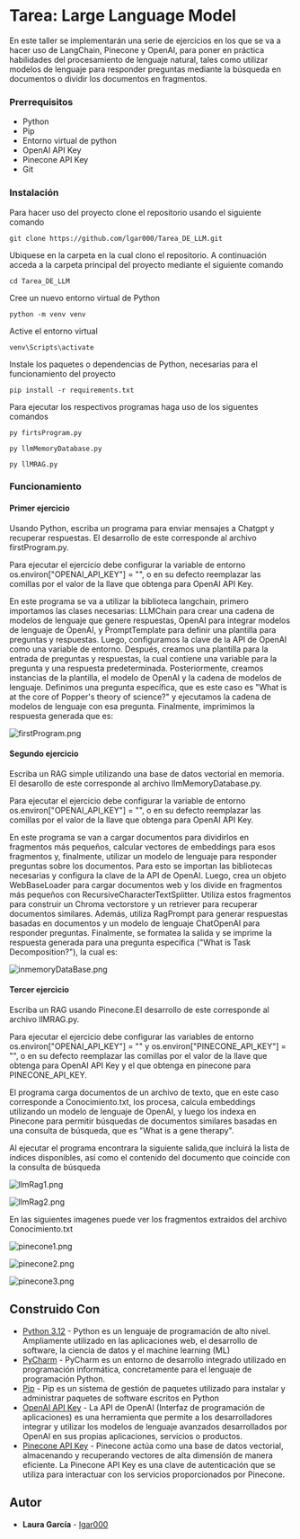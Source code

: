 # Tarea: Large Language Model

En este taller se implementarán una serie de ejercicios en los que se va a hacer uso de LangChain, Pinecone y OpenAI, para poner en práctica  habilidades del procesamiento de lenguaje natural, tales como utilizar modelos de lenguaje para responder preguntas mediante la búsqueda en documentos o dividir los documentos en fragmentos. 

### Prerrequisitos

- Python
- Pip
- Entorno virtual de python
- OpenAI API Key
- Pinecone API Key
- Git

### Instalación

Para hacer uso del proyecto clone el repositorio usando el siguiente comando

```
git clone https://github.com/lgar000/Tarea_DE_LLM.git
```

Ubiquese en la carpeta en la cual clono el repositorio. A continuación
acceda a la carpeta principal del proyecto mediante el siguiente comando

```
cd Tarea_DE_LLM
```
Cree un nuevo entorno virtual de Python

```
python -m venv venv
```

Active el entorno virtual 

```
venv\Scripts\activate
```

Instale los paquetes o dependencias de Python, necesarias para el funcionamiento del proyecto

```
pip install -r requirements.txt
```
Para ejecutar los respectivos programas haga uso de los siguentes comandos

```
py firtsProgram.py
```

```
py llmMemoryDatabase.py
```

```
py llMRAG.py
```

### Funcionamiento

#### Primer ejercicio

Usando Python, escriba un programa para enviar mensajes a Chatgpt y recuperar respuestas. El desarrollo de este corresponde al archivo firstProgram.py.

Para ejecutar el ejercicio debe configurar la variable de entorno os.environ["OPENAI_API_KEY"] = "", o en su defecto reemplazar las comillas por el valor de la llave que obtenga para OpenAI API Key.

En este programa se va a utilizar la biblioteca langchain, primero importamos las clases necesarias: LLMChain para crear una cadena de modelos de lenguaje que genere respuestas, OpenAI para integrar modelos de lenguaje de OpenAI, y PromptTemplate para definir una plantilla para preguntas y respuestas. Luego, configuramos la clave de la API de OpenAI como una variable de entorno. Después, creamos una plantilla para la entrada de preguntas y respuestas, la cual contiene una variable para la pregunta y una respuesta predeterminada. Posteriormente, creamos instancias de la plantilla, el modelo de OpenAI y la cadena de modelos de lenguaje. Definimos una pregunta específica, que es este caso es "What is at the core of Popper's theory of science?" y ejecutamos la cadena de modelos de lenguaje con esa pregunta. Finalmente, imprimimos la respuesta generada que es:

![firstProgram.png](Imagenes%2FfirstProgram.png)

#### Segundo ejercicio

Escriba un RAG simple utilizando una base de datos vectorial en memoria. El desarollo de este corresponde al archivo llmMemoryDatabase.py.

Para ejecutar el ejercicio debe configurar la variable de entorno os.environ["OPENAI_API_KEY"] = "", o en su defecto reemplazar las comillas por el valor de la llave que obtenga para OpenAI API Key.

En este programa se van a cargar documentos para dividirlos en fragmentos más pequeños, calcular vectores de embeddings para esos fragmentos y, finalmente, utilizar un modelo de lenguaje para responder preguntas sobre los documentos. Para esto se importan las bibliotecas necesarias y configura la clave de la API de OpenAI. Luego, crea un objeto WebBaseLoader para cargar documentos web y los divide en fragmentos más pequeños con RecursiveCharacterTextSplitter. Utiliza estos fragmentos para construir un Chroma vectorstore y un retriever para recuperar documentos similares. Además, utiliza RagPrompt para generar respuestas basadas en documentos y un modelo de lenguaje ChatOpenAI para responder preguntas. Finalmente, se formatea la salida y se imprime la respuesta generada para una pregunta específica ("What is Task Decomposition?"), la cual es:

![inmemoryDataBase.png](Imagenes%2FinmemoryDataBase.png)

#### Tercer ejercicio

Escriba un RAG usando Pinecone.El desarrollo de este corresponde al archivo llMRAG.py.

Para ejecutar el ejercicio debe configurar las variables de entorno os.environ["OPENAI_API_KEY"] = "" y os.environ["PINECONE_API_KEY"] = "", o en su defecto reemplazar las comillas por el valor de la llave que obtenga para OpenAI API Key y el que obtenga en pinecone para PINECONE_API_KEY.

El programa carga documentos de un archivo de texto, que en este caso corresponde a Conocimiento.txt, los procesa, calcula embeddings utilizando un modelo de lenguaje de OpenAI, y luego los indexa en Pinecone para permitir búsquedas de documentos similares basadas en una consulta de búsqueda, que es "What is a gene therapy".

Al ejecutar el programa encontrara la siguiente salida,que incluirá la lista de índices disponibles, así como el contenido del documento que coincide con la consulta de búsqueda

![llmRag1.png](Imagenes%2FllmRag1.png)

![llmRag2.png](Imagenes%2FllmRag2.png)

En las siguientes imagenes puede ver los fragmentos extraidos del archivo Conocimiento.txt

![pinecone1.png](Imagenes%2Fpinecone1.png)

![pinecone2.png](Imagenes%2Fpinecone2.png)

![pinecone3.png](Imagenes%2Fpinecone3.png)

## Construido Con

* [Python 3.12](https://www.python.org/) - Python es un lenguaje de programación de alto nivel. Ampliamente utilizado en las aplicaciones web, el desarrollo de software, la ciencia de datos y el machine learning (ML)
* [PyCharm](https://www.jetbrains.com/es-es/pycharm/) - PyCharm es un entorno de desarrollo integrado utilizado en programación informática, concretamente para el lenguaje de programación Python.
* [Pip](https://pypi.org/project/pip/) - Pip es un sistema de gestión de paquetes utilizado para instalar y administrar paquetes de software escritos en Python
* [OpenAI API Key](https://openai.com/blog/openai-api) - La API de OpenAI (Interfaz de programación de aplicaciones) es una herramienta que permite a los desarrolladores integrar y utilizar los modelos de lenguaje avanzados desarrollados por OpenAI en sus propias aplicaciones, servicios o productos.
* [Pinecone API Key](https://www.pinecone.io/) - Pinecone actúa como una base de datos vectorial, almacenando y recuperando vectores de alta dimensión de manera eficiente. La Pinecone API Key es una clave de autenticación que se utiliza para interactuar con los servicios proporcionados por Pinecone.

## Autor

* **Laura García** - [lgar000](https://github.com/lgar000)
